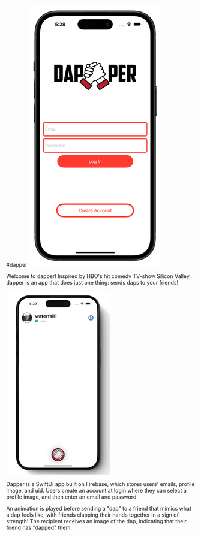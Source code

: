 #dapper
![screenshot](https://github.com/micvo25/dapper/blob/main/dapperScreenshot_optimized.png)

Welcome to dapper!
Inspired by HBO's hit comedy TV-show Silicon Valley, dapper is an app that does just one thing: sends daps to your friends!

![screenrecord](https://github.com/micvo25/dapper/blob/main/dapperScreenRecord.gif)

Dapper is a SwiftUI app built on Firebase, which stores users' emails, profile image, and uid. Users create an account at login where they can select a profile image, and then enter an email and password.

An animation is played before sending a "dap" to a friend that mimics what a dap feels like, with friends clapping their hands together in a sign of strength! The recipient receives an image of the dap, indicating that their friend has "dapped" them. 
